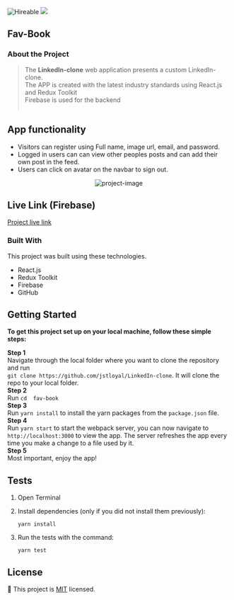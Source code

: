 ![Hireable](https://img.shields.io/badge/Hireable-yes-success) ![](https://img.shields.io/badge/Mobile--responsive-yes-green) 

## Fav-Book

<!--
*** Thanks for checking out this README Template. If you have a suggestion that would
*** make this better, please fork the repo and create a pull request or simply open
*** an issue with the tag "enhancement".
*** Thanks again! Now go create something AMAZING! :D
-->

### About the Project

> The <b>LinkedIn-clone</b> web application presents a custom LinkedIn-clone.
> <br>
> The APP is created with the latest industry standards using React.js and Redux Toolkit
> <br>
> Firebase is used for the backend <br>
> <br>

## App functionality

- Visitors can register using Full name, image url, email, and password.
- Logged in users can can view other peoples posts and can add their own post in the feed.
- Users can click on avatar on the navbar to sign out.

<p align="center">
    <img src="https://res.cloudinary.com/jstloyalty/image/upload/v1609620987/myPortfolio/hbc97p23p2cjs829lscw.png" alt="project-image" >
</p>

## Live Link (Firebase)

[Project live link](https://linkedin-clone-e25d6.web.app/)

### Built With

This project was built using these technologies.

- React.js
- Redux Toolkit
- Firebase
- GitHub

## Getting Started

**To get this project set up on your local machine, follow these simple steps:**

**Step 1**<br>
Navigate through the local folder where you want to clone the repository and run<br>
`git clone https://github.com/jstloyal/LinkedIn-clone`. It will clone the repo to your local folder.<br>
**Step 2**<br>
Run `cd 
fav-book `<br>
**Step 3**<br>
Run `yarn install` to install the yarn packages from the `package.json` file.<br>
**Step 4**<br>
Run `yarn start` to start the webpack server, you can now navigate to `http://localhost:3000` to view the app. The server refreshes the app every time you make a change to a file used by it.<br>
**Step 5**<br>
Most important, enjoy the app!<br>

## Tests

1. Open Terminal

2. Install dependencies (only if you did not install them previously):

   `yarn install`

3. Run the tests with the command:

   `yarn test`



## License
📝
This project is [MIT](https://opensource.org/licenses/MIT) licensed.

